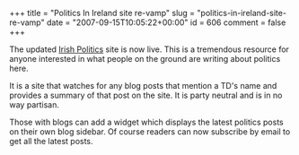 +++
title = "Politics In Ireland site re-vamp"
slug = "politics-in-ireland-site-re-vamp"
date = "2007-09-15T10:05:22+00:00"
id = 606
comment = false
+++

The updated [Irish Politics](http://www.politicsinireland.com/) site is now live. This is a tremendous resource for anyone interested in what people on the ground are writing about politics here.

It is a site that watches for any blog posts that mention a TD's name and provides a summary of that post on the site. It is party neutral and is in no way partisan.

Those with blogs can add a widget which displays the latest politics posts on their own blog sidebar. Of course readers can now subscribe by email to get all the latest posts.
